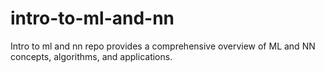 # intro-to-ml-and-nn
Intro to ml and nn repo provides a comprehensive overview of ML and NN concepts, algorithms, and applications.
